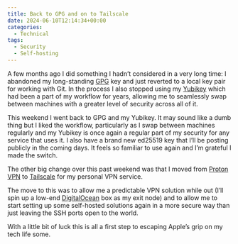 ```yaml
---
title: Back to GPG and on to Tailscale
date: 2024-06-10T12:14:34+00:00
categories:
  - Technical
tags:
  - Security
  - Self-hosting
---
```


A few months ago I did something I hadn’t considered in a very long time: I abandoned my long-standing [GPG][1] key and just reverted to a local key pair for working with Git. In the process I also stopped using my [Yubikey][2] which had been a part of my workflow for years, allowing me to seamlessly swap between machines with a greater level of security across all of it.

This weekend I went back to GPG and my Yubikey. It may sound like a dumb thing but I liked the workflow, particularly as I swap between machines regularly and my Yubikey is once again a regular part of my security for any service that uses it. I also have a brand new ed25519 key that I’ll be posting publicly in the coming days. It feels so familiar to use again and I’m grateful I made the switch.

The other big change over this past weekend was that I moved from [Proton VPN][3] to [Tailscale][4] for my personal VPN service.

The move to this was to allow me a predictable VPN solution while out (I’ll spin up a low-end [DigitalOcean][5] box as my exit node) and to allow me to start setting up some self-hosted solutions again in a more secure way than just leaving the SSH ports open to the world.

With a little bit of luck this is all a first step to escaping Apple’s grip on my tech life some.

 [1]: https://gnupg.org
 [2]: https://www.yubico.com
 [3]: https://protonvpn.com
 [4]: https://tailscale.com
 [5]: https://www.digitalocean.com